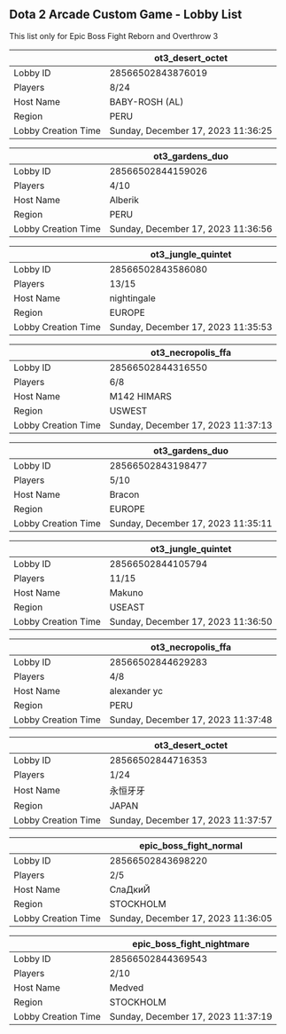 ## Dota 2 Arcade Custom Game - Lobby List

This list only for Epic Boss Fight Reborn and Overthrow 3

|  | ot3_desert_octet |
| ------ | ------ |
| Lobby ID | 28566502843876019 |
| Players | 8/24 |
| Host Name | BABY-ROSH (AL) |
| Region | PERU |
| Lobby Creation Time | Sunday, December 17, 2023 11:36:25 |


|  | ot3_gardens_duo |
| ------ | ------ |
| Lobby ID | 28566502844159026 |
| Players | 4/10 |
| Host Name | Alberik |
| Region | PERU |
| Lobby Creation Time | Sunday, December 17, 2023 11:36:56 |


|  | ot3_jungle_quintet |
| ------ | ------ |
| Lobby ID | 28566502843586080 |
| Players | 13/15 |
| Host Name | nightingale |
| Region | EUROPE |
| Lobby Creation Time | Sunday, December 17, 2023 11:35:53 |


|  | ot3_necropolis_ffa |
| ------ | ------ |
| Lobby ID | 28566502844316550 |
| Players | 6/8 |
| Host Name | M142 HIMARS |
| Region | USWEST |
| Lobby Creation Time | Sunday, December 17, 2023 11:37:13 |


|  | ot3_gardens_duo |
| ------ | ------ |
| Lobby ID | 28566502843198477 |
| Players | 5/10 |
| Host Name | Bracon |
| Region | EUROPE |
| Lobby Creation Time | Sunday, December 17, 2023 11:35:11 |


|  | ot3_jungle_quintet |
| ------ | ------ |
| Lobby ID | 28566502844105794 |
| Players | 11/15 |
| Host Name | Makuno |
| Region | USEAST |
| Lobby Creation Time | Sunday, December 17, 2023 11:36:50 |


|  | ot3_necropolis_ffa |
| ------ | ------ |
| Lobby ID | 28566502844629283 |
| Players | 4/8 |
| Host Name | alexander  yc |
| Region | PERU |
| Lobby Creation Time | Sunday, December 17, 2023 11:37:48 |


|  | ot3_desert_octet |
| ------ | ------ |
| Lobby ID | 28566502844716353 |
| Players | 1/24 |
| Host Name | 永恒牙牙 |
| Region | JAPAN |
| Lobby Creation Time | Sunday, December 17, 2023 11:37:57 |


|  | epic_boss_fight_normal |
| ------ | ------ |
| Lobby ID | 28566502843698220 |
| Players | 2/5 |
| Host Name | СлаДкиЙ |
| Region | STOCKHOLM |
| Lobby Creation Time | Sunday, December 17, 2023 11:36:05 |


|  | epic_boss_fight_nightmare |
| ------ | ------ |
| Lobby ID | 28566502844369543 |
| Players | 2/10 |
| Host Name | Medved |
| Region | STOCKHOLM |
| Lobby Creation Time | Sunday, December 17, 2023 11:37:19 |


